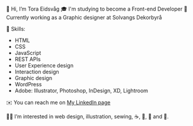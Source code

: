 👋 Hi, I’m Tora Eidsvåg
:mortar_board: I'm studying to become a Front-end Developer
:briefcase: Currently working as a Graphic designer at Solvangs Dekorbyrå

:gem: Skills:
- HTML
- CSS
- JavaScript
- REST APIs
- User Experience design
- Interaction design
- Graphic design
- WordPress
- Adobe: Illustrator, Photoshop, InDesign, XD, Lightroom

:envelope: You can reach me on [My LinkedIn page](https://www.linkedin.com/in/toraoeidsvag)

:ok_woman: I’m interested in web design, illustration, sewing, :coffee:, :wine_glass:, :beer: and :cake:.
